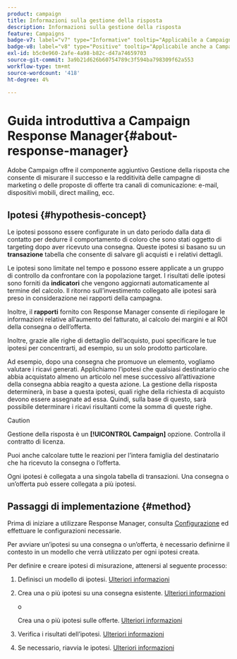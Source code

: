 ```yaml
---
product: campaign
title: Informazioni sulla gestione della risposta
description: Informazioni sulla gestione della risposta
feature: Campaigns
badge-v7: label="v7" type="Informative" tooltip="Applicabile a Campaign Classic v7"
badge-v8: label="v8" type="Positive" tooltip="Applicabile anche a Campaign v8"
exl-id: b5c0e960-2afe-4a98-b82c-d47a74659703
source-git-commit: 3a9b21d626b60754789c3f594ba798309f62a553
workflow-type: tm+mt
source-wordcount: '418'
ht-degree: 4%

---
```


# Guida introduttiva a Campaign Response Manager{#about-response-manager}



Adobe Campaign offre il componente aggiuntivo Gestione della risposta che consente di misurare il successo e la redditività delle campagne di marketing o delle proposte di offerte tra canali di comunicazione: e-mail, dispositivi mobili, direct mailing, ecc.

## Ipotesi {#hypothesis-concept}

Le ipotesi possono essere configurate in un dato periodo dalla data di contatto per dedurre il comportamento di coloro che sono stati oggetto di targeting dopo aver ricevuto una consegna. Queste ipotesi si basano su un **transazione** tabella che consente di salvare gli acquisti e i relativi dettagli.

Le ipotesi sono limitate nel tempo e possono essere applicate a un gruppo di controllo da confrontare con la popolazione target. I risultati delle ipotesi sono forniti da **indicatori** che vengono aggiornati automaticamente al termine del calcolo. Il ritorno sull’investimento collegato alle ipotesi sarà preso in considerazione nei rapporti della campagna.

Inoltre, il **rapporti** fornito con Response Manager consente di riepilogare le informazioni relative all’aumento del fatturato, al calcolo dei margini e al ROI della consegna o dell’offerta.

Inoltre, grazie alle righe di dettaglio dell’acquisto, puoi specificare le tue ipotesi per concentrarti, ad esempio, su un solo prodotto particolare.

Ad esempio, dopo una consegna che promuove un elemento, vogliamo valutare i ricavi generati. Applichiamo l’ipotesi che qualsiasi destinatario che abbia acquistato almeno un articolo nel mese successivo all’attivazione della consegna abbia reagito a questa azione. La gestione della risposta determinerà, in base a questa ipotesi, quali righe della richiesta di acquisto devono essere assegnate ad essa. Quindi, sulla base di questo, sarà possibile determinare i ricavi risultanti come la somma di queste righe.

>[!CAUTION]
>
>Gestione della risposta è un **[!UICONTROL Campaign]** opzione. Controlla il contratto di licenza.

Puoi anche calcolare tutte le reazioni per l’intera famiglia del destinatario che ha ricevuto la consegna o l’offerta.

Ogni ipotesi è collegata a una singola tabella di transazioni. Una consegna o un’offerta può essere collegata a più ipotesi.

## Passaggi di implementazione {#method}

Prima di iniziare a utilizzare Response Manager, consulta [Configurazione](configuration.md) ed effettuare le configurazioni necessarie.

Per avviare un’ipotesi su una consegna o un’offerta, è necessario definirne il contesto in un modello che verrà utilizzato per ogni ipotesi creata.

Per definire e creare ipotesi di misurazione, attenersi al seguente processo:

1. Definisci un modello di ipotesi. [Ulteriori informazioni](hypothesis-templates.md#creating-a-hypothesis-model)
1. Crea una o più ipotesi su una consegna esistente. [Ulteriori informazioni](creating-hypotheses.md#referencing-a-hypothesis-in-a-campaign-delivery)

   o

   Crea una o più ipotesi sulle offerte. [Ulteriori informazioni](creating-hypotheses.md#creating-a-hypothesis-on-an-offer)

1. Verifica i risultati dell’ipotesi. [Ulteriori informazioni](hypothesis-tracking.md)
1. Se necessario, riavvia le ipotesi. [Ulteriori informazioni](creating-hypotheses.md#creating-a-hypothesis-on-the-fly-on-a-delivery)
